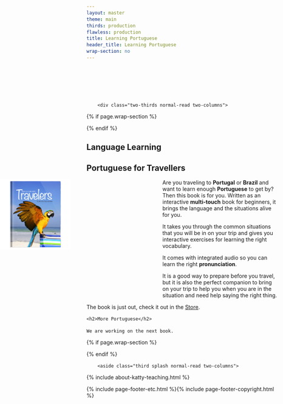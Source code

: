 ```yaml
---
layout: master
theme: main
thirds: production
flawless: production
title: Learning Portuguese
header_title: Learning Portuguese
wrap-section: no
---
```

<div class="intro constrained" style="padding-top: 80px;">
	<div class="thirds-content">
			
		<div class="two-thirds normal-read two-columns">
{% if page.wrap-section %}<section>{% endif %}
<h1>Language Learning</h1>
<h2>Portuguese for Travellers</h2>

<a style="position:absolute; left:0;" href="https://itunes.apple.com/us/book/portuguese-for-travelers/id568515833" target="_new">
<img width="186" height="186" src="/images/Portuguese for Travelers.png"></a>

<p style="padding-left:200px;">
Are you traveling to <b>Portugal</b> or <b>Brazil</b> and want to learn enough <b>Portuguese</b> to get by? Then this book is for you. Written as an interactive <b>multi-touch</b> book for beginners, it brings the language and the situations alive for you.</p><p style="padding-left:200px;">It takes you through the common situations that you will be in on your trip and gives you interactive exercises for learning the right vocabulary. </p><p style="padding-left:200px;">It comes with integrated audio so you can learn the right <b>pronunciation</b>. </p><p style="padding-left:200px;">It is a good way to prepare before you travel, but it is also the perfect companion to bring on your trip to help you when you are in the situation and need help saying the right thing.
</p>
<p >
The book is just out, check it out in the <a href="https://itunes.apple.com/us/book/portuguese-for-travelers/id568515833" target="_new">Store</a>.
</p>

	<h2>More Portuguese</h2>

	We are working on the next book.
	




{% if page.wrap-section %}</section>{% endif %}
		</div>


		<aside class="third splash normal-read two-columns">
{% include about-katty-teaching.html %}
		</aside>
</div></div> 

<div class="main constrained">
	<div class="thirds-content" style="display:none;">
			
		<div class="three-thirds normal-read">
			{% for post in site.posts limit:10 %}
			<article class="wide-third">
			<details>
				<summary>
					<h2><a href="{{ post.url }}">{{ post.title }}</a></h2>
					<time class="postdate">
						<span class="postmonth">{{ post.date | date: "%b" }}</span>
						<span class="postday">{{ post.date | date: "%d" }}</span>
					</time>
					{% if post.image %}<img src="{{ post.image }}" class="principal">{% endif %}
					<p>{% if post.summary %}{{ post.summary | truncatewords:50 }}{% endif %}</p>
					<a href="{{ post.url }}">More</a>
				</summary>
			</details>
			</article>
			{% endfor %}
		</div>
</div></div> 

<footer class="constrained">{% include page-footer-etc.html %}{% include page-footer-copyright.html %}
</footer>


